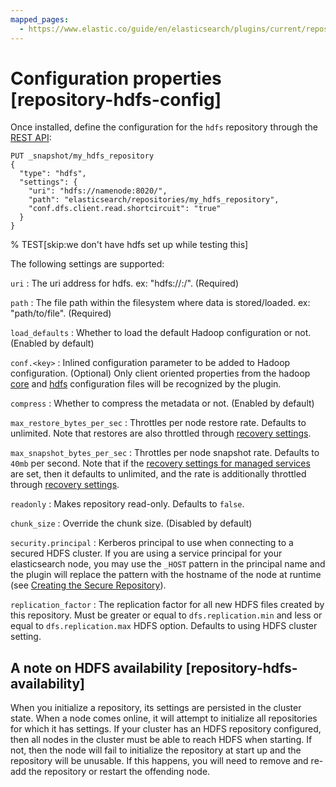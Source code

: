 ```yaml
---
mapped_pages:
  - https://www.elastic.co/guide/en/elasticsearch/plugins/current/repository-hdfs-config.html
---
```


# Configuration properties [repository-hdfs-config]

Once installed, define the configuration for the `hdfs` repository through the [REST API](docs-content://deploy-manage/tools/snapshot-and-restore.md):

```console
PUT _snapshot/my_hdfs_repository
{
  "type": "hdfs",
  "settings": {
    "uri": "hdfs://namenode:8020/",
    "path": "elasticsearch/repositories/my_hdfs_repository",
    "conf.dfs.client.read.shortcircuit": "true"
  }
}
```
% TEST[skip:we don't have hdfs set up while testing this]

The following settings are supported:

`uri`
:   The uri address for hdfs. ex: "hdfs://<host>:<port>/". (Required)

`path`
:   The file path within the filesystem where data is stored/loaded. ex: "path/to/file". (Required)

`load_defaults`
:   Whether to load the default Hadoop configuration or not. (Enabled by default)

`conf.<key>`
:   Inlined configuration parameter to be added to Hadoop configuration. (Optional) Only client oriented properties from the hadoop [core](https://hadoop.apache.org/docs/current/hadoop-project-dist/hadoop-common/core-default.xml) and [hdfs](https://hadoop.apache.org/docs/current/hadoop-project-dist/hadoop-hdfs/hdfs-default.xml) configuration files will be recognized by the plugin.

`compress`
:   Whether to compress the metadata or not. (Enabled by default)

`max_restore_bytes_per_sec`
:   Throttles per node restore rate. Defaults to unlimited. Note that restores are also throttled through [recovery settings](/reference/elasticsearch/configuration-reference/index-recovery-settings.md).

`max_snapshot_bytes_per_sec`
:   Throttles per node snapshot rate. Defaults to `40mb` per second. Note that if the [recovery settings for managed services](/reference/elasticsearch/configuration-reference/index-recovery-settings.md) are set, then it defaults to unlimited, and the rate is additionally throttled through [recovery settings](/reference/elasticsearch/configuration-reference/index-recovery-settings.md).

`readonly`
:   Makes repository read-only. Defaults to `false`.

`chunk_size`
:   Override the chunk size. (Disabled by default)

`security.principal`
:   Kerberos principal to use when connecting to a secured HDFS cluster. If you are using a service principal for your elasticsearch node, you may use the `_HOST` pattern in the principal name and the plugin will replace the pattern with the hostname of the node at runtime (see [Creating the Secure Repository](/reference/elasticsearch-plugins/repository-hdfs-security.md#repository-hdfs-security-runtime)).

`replication_factor`
:   The replication factor for all new HDFS files created by this repository. Must be greater or equal to `dfs.replication.min` and less or equal to `dfs.replication.max` HDFS option. Defaults to using HDFS cluster setting.


## A note on HDFS availability [repository-hdfs-availability]

When you initialize a repository, its settings are persisted in the cluster state. When a node comes online, it will attempt to initialize all repositories for which it has settings. If your cluster has an HDFS repository configured, then all nodes in the cluster must be able to reach HDFS when starting. If not, then the node will fail to initialize the repository at start up and the repository will be unusable. If this happens, you will need to remove and re-add the repository or restart the offending node.


